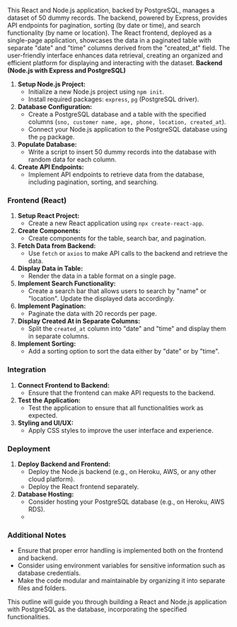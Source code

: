 This React and Node.js application, backed by PostgreSQL, manages a dataset of 50 dummy records. The backend, powered by Express, provides API endpoints for pagination, sorting (by date or time), and search functionality (by name or location). The React frontend, deployed as a single-page application, showcases the data in a paginated table with separate "date" and "time" columns derived from the "created_at" field. The user-friendly interface enhances data retrieval, creating an organized and efficient platform for displaying and interacting with the dataset.
**Backend (Node.js with Express and PostgreSQL)**
1. **Setup Node.js Project:**
   - Initialize a new Node.js project using `npm init`.
   - Install required packages: `express`, `pg` (PostgreSQL driver).
2. **Database Configuration:**
   - Create a PostgreSQL database and a table with the specified columns (`sno, customer name, age, phone, location, created_at`).
   - Connect your Node.js application to the PostgreSQL database using the `pg` package.
3. **Populate Database:**
   - Write a script to insert 50 dummy records into the database with random data for each column.
4. **Create API Endpoints:**
   - Implement API endpoints to retrieve data from the database, including pagination, sorting, and searching.

### Frontend (React)
1. **Setup React Project:**
   - Create a new React application using `npx create-react-app`.
2. **Create Components:**
   - Create components for the table, search bar, and pagination.
3. **Fetch Data from Backend:**
   - Use `fetch` or `axios` to make API calls to the backend and retrieve the data.
4. **Display Data in Table:**
   - Render the data in a table format on a single page.
5. **Implement Search Functionality:**
   - Create a search bar that allows users to search by "name" or "location". Update the displayed data accordingly.
6. **Implement Pagination:**
   - Paginate the data with 20 records per page.
7. **Display Created At in Separate Columns:**
   - Split the `created_at` column into "date" and "time" and display them in separate columns.
8. **Implement Sorting:**
   - Add a sorting option to sort the data either by "date" or by "time".

### Integration
1. **Connect Frontend to Backend:**
   - Ensure that the frontend can make API requests to the backend.
2. **Test the Application:**
   - Test the application to ensure that all functionalities work as expected.
3. **Styling and UI/UX:**
   - Apply CSS styles to improve the user interface and experience.

### Deployment

1. **Deploy Backend and Frontend:**
   - Deploy the Node.js backend (e.g., on Heroku, AWS, or any other cloud platform).
   - Deploy the React frontend separately.
2. **Database Hosting:**
   - Consider hosting your PostgreSQL database (e.g., on Heroku, AWS RDS).
   - 
### Additional Notes
- Ensure that proper error handling is implemented both on the frontend and backend.
- Consider using environment variables for sensitive information such as database credentials.
- Make the code modular and maintainable by organizing it into separate files and folders.

This outline will guide you through building a React and Node.js application with PostgreSQL as the database, incorporating the specified functionalities.
